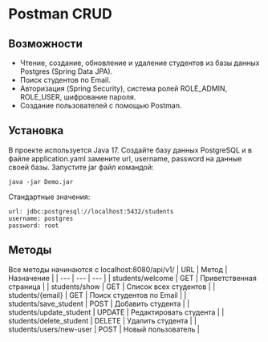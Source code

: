 # Postman CRUD
## Возможности
- Чтение, создание, обновление и удаление студентов из базы данных Postgres (Spring Data JPA).
- Поиск студентов по Email.
- Авторизация (Spring Security), система ролей ROLE_ADMIN, ROLE_USER, шифрование пароля.
- Создание пользователей с помощью Postman.
## Установка
В проекте используется Java 17. Создайте базу данных PostgreSQL и в файле application.yaml замените url, username, password на данные своей базы.
Запустите jar файл командой:
```
java -jar Demo.jar
```
Стандартные значения: 
```
url: jdbc:postgresql://localhost:5432/students
username: postgres
password: root
```
## Методы
Все методы начинаются с localhost:8080/api/v1/
| URL | Метод | Назначение |
| --- | --- | --- |
| students/welcome | GET | Приветственная страница |
| students/show | GET | Список всех студентов |
| students/{email} | GET | Поиск студентов по Email |
| students/save_student | POST | Добавить студента |
| students/update_student | UPDATE | Редактировать студента |
| students/delete_student | DELETE | Удалить студента |
| students/users/new-user | POST | Новый пользователь |
